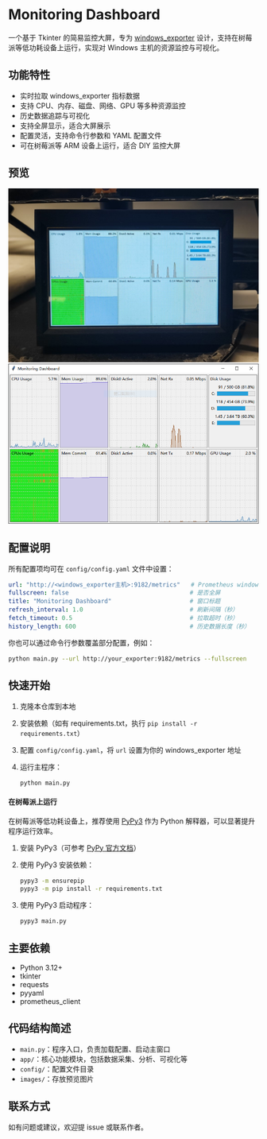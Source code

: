 # Monitoring Dashboard

一个基于 Tkinter 的简易监控大屏，专为 [windows_exporter](https://github.com/prometheus-community/windows_exporter) 设计，支持在树莓派等低功耗设备上运行，实现对 Windows 主机的资源监控与可视化。

## 功能特性

- 实时拉取 windows_exporter 指标数据
- 支持 CPU、内存、磁盘、网络、GPU 等多种资源监控
- 历史数据追踪与可视化
- 支持全屏显示，适合大屏展示
- 配置灵活，支持命令行参数和 YAML 配置文件
- 可在树莓派等 ARM 设备上运行，适合 DIY 监控大屏

## 预览

![预览图1](images/IMG_20250718_174138.jpg)
![预览图2](images/screenshot1.PNG)

## 配置说明

所有配置项均可在 `config/config.yaml` 文件中设置：

```yaml
url: "http://<windows_exporter主机>:9182/metrics"   # Prometheus windows_exporter 地址
fullscreen: false                                  # 是否全屏
title: "Monitoring Dashboard"                      # 窗口标题
refresh_interval: 1.0                              # 刷新间隔（秒）
fetch_timeout: 0.5                                 # 拉取超时（秒）
history_length: 600                                # 历史数据长度（秒）
```

你也可以通过命令行参数覆盖部分配置，例如：

```bash
python main.py --url http://your_exporter:9182/metrics --fullscreen
```

## 快速开始

1. 克隆本仓库到本地
2. 安装依赖（如有 requirements.txt，执行 `pip install -r requirements.txt`）
3. 配置 `config/config.yaml`，将 `url` 设置为你的 windows_exporter 地址
4. 运行主程序：

   ```bash
   python main.py
   ```
#### 在树莓派上运行

在树莓派等低功耗设备上，推荐使用 [PyPy3](https://www.pypy.org/) 作为 Python 解释器，可以显著提升程序运行效率。

1. 安装 PyPy3（可参考 [PyPy 官方文档](https://www.pypy.org/download.html)）
2. 使用 PyPy3 安装依赖：

   ```bash
   pypy3 -m ensurepip
   pypy3 -m pip install -r requirements.txt
   ```

3. 使用 PyPy3 启动程序：

   ```bash
   pypy3 main.py
   ```

## 主要依赖

- Python 3.12+
- tkinter
- requests
- pyyaml
- prometheus_client

## 代码结构简述

- `main.py`：程序入口，负责加载配置、启动主窗口
- `app/`：核心功能模块，包括数据采集、分析、可视化等
- `config/`：配置文件目录
- `images/`：存放预览图片

## 联系方式

如有问题或建议，欢迎提 issue 或联系作者。
